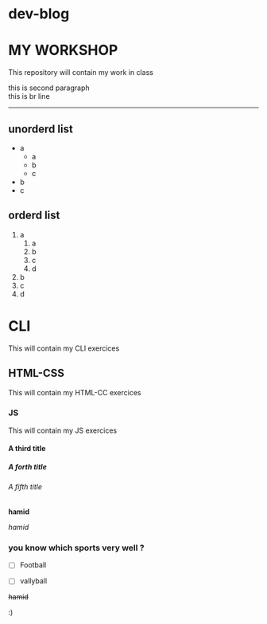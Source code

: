 # dev-blog

# MY WORKSHOP
This repository will contain my work in class

this is second paragraph<br>
this is br line

<!--hr-->

---


## unorderd list
- a
    - a
    - b
    - c
- b
- c


## orderd list
1. a
    1. a
    2. b
    3. c
    4. d
2. b
3. c
4. d

<!--header tag from h1 to h6-->

# CLI
This will contain my CLI exercices 

## HTML-CSS
This will contain my HTML-CC exercices

### JS
This will contain my JS exercices

#### A third title 

##### A forth title


###### A fifth title



<!--for make bold-->

**hamid**

<!--for make italic-->

*hamid*


<!--checkbox list-->
### you know which sports very well ?
- [ ] Football

- [ ] vallyball

<!--remove the note or....-->

~~hamid~~

  :)
